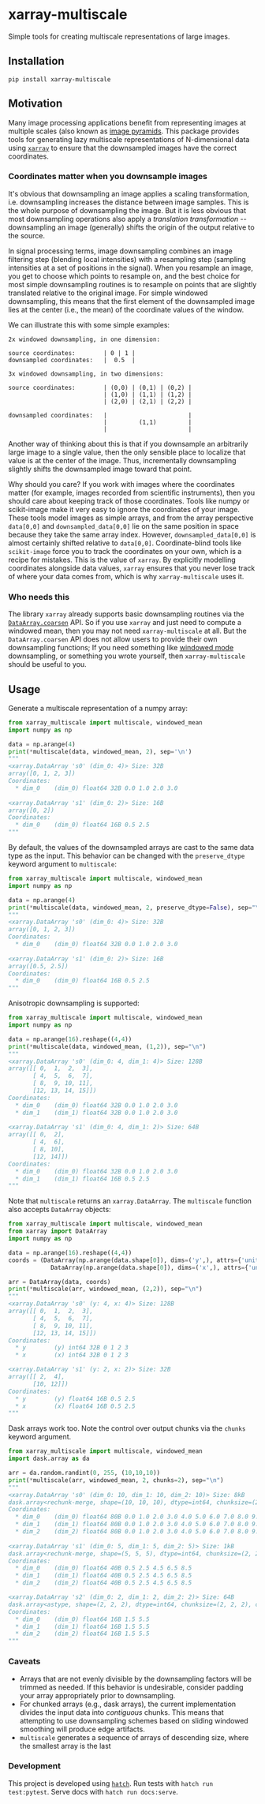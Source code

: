 # xarray-multiscale

Simple tools for creating multiscale representations of large images.

## Installation

`pip install xarray-multiscale`

## Motivation

Many image processing applications benefit from representing images at multiple scales (also known as [image pyramids](https://en.wikipedia.org/wiki/Pyramid_(image_processing)). This package provides tools for generating lazy multiscale representations of N-dimensional data using [`xarray`](http://xarray.pydata.org/en/stable/) to ensure that the downsampled images have the correct coordinates.

### Coordinates matter when you downsample images

It's obvious that downsampling an image applies a scaling transformation, i.e. downsampling increases the distance between image samples. This is the whole purpose of downsampling the image. But it is less obvious that most downsampling operations also apply a *translation transformation* -- downsampling an image (generally) shifts the origin of the output relative to the source. 

In signal processing terms, image downsampling combines an image filtering step (blending local intensities) with a resampling step (sampling intensities at a set of positions in the signal). When you resample an image, you get to choose which points to resample on, and the best choice for most simple downsampling routines is to resample on points that are slightly translated relative to the original image. For simple windowed downsampling, this means that the first element of the downsampled image lies 
at the center (i.e., the mean) of the coordinate values of the window. 

We can illustrate this with some simple examples:

```
2x windowed downsampling, in one dimension: 

source coordinates:        | 0 | 1 | 
downsampled coordinates:   |  0.5  | 
```

```
3x windowed downsampling, in two dimensions: 

source coordinates:        | (0,0) | (0,1) | (0,2) |
                           | (1,0) | (1,1) | (1,2) |
                           | (2,0) | (2,1) | (2,2) |

downsampled coordinates:   |                       |        
                           |         (1,1)         |
                           |                       | 

```

Another way of thinking about this is that if you downsample an arbitrarily large image to a single value, then the only sensible place to localize that value is at the center of the image. Thus, incrementally downsampling slightly shifts the downsampled image toward that point.

Why should you care? If you work with images where the coordinates matter (for example, images recorded from scientific instruments), then you should care about keeping track of those coordinates. Tools like numpy or scikit-image make it very easy to ignore the coordinates of your image. These tools model images as simple arrays, and from the array perspective `data[0,0]` and `downsampled_data[0,0]` lie on the same position in space because they take the same array index. However, `downsampled_data[0,0]` is almost certainly shifted relative to `data[0,0]`. Coordinate-blind tools like `scikit-image` force you to track the coordinates on your own, which is a recipe for mistakes. This is the value of `xarray`. By explicitly modelling coordinates alongside data values, `xarray` ensures that you never lose track of where your data comes from, which is why `xarray-multiscale` uses it.

### Who needs this

The library `xarray` already supports basic downsampling routines via the [`DataArray.coarsen`](https://docs.xarray.dev/en/stable/user-guide/computation.html#coarsen-large-arrays) API. So if you use `xarray` and just need to compute a windowed mean, then you may not need `xarray-multiscale` at all. But the `DataArray.coarsen` API does not 
allow users to provide their own downsampling functions; If you need something like [windowed mode](./api/reducers.md#xarray_multiscale.reducers.windowed_mode) downsampling, or something you wrote yourself, then `xarray-multiscale` should be useful to you. 


## Usage

Generate a multiscale representation of a numpy array:

```python
from xarray_multiscale import multiscale, windowed_mean
import numpy as np

data = np.arange(4)
print(*multiscale(data, windowed_mean, 2), sep='\n')
"""
<xarray.DataArray 's0' (dim_0: 4)> Size: 32B
array([0, 1, 2, 3])
Coordinates:
  * dim_0    (dim_0) float64 32B 0.0 1.0 2.0 3.0
 
<xarray.DataArray 's1' (dim_0: 2)> Size: 16B
array([0, 2])
Coordinates:
  * dim_0    (dim_0) float64 16B 0.5 2.5
"""
```


By default, the values of the downsampled arrays are cast to the same data type as the input. This behavior can be changed with the ``preserve_dtype`` keyword argument to ``multiscale``:

```python
from xarray_multiscale import multiscale, windowed_mean
import numpy as np

data = np.arange(4)
print(*multiscale(data, windowed_mean, 2, preserve_dtype=False), sep="\n")
"""
<xarray.DataArray 's0' (dim_0: 4)> Size: 32B
array([0, 1, 2, 3])
Coordinates:
  * dim_0    (dim_0) float64 32B 0.0 1.0 2.0 3.0
 
<xarray.DataArray 's1' (dim_0: 2)> Size: 16B
array([0.5, 2.5])
Coordinates:
  * dim_0    (dim_0) float64 16B 0.5 2.5
"""
```

Anisotropic downsampling is supported:

```python
from xarray_multiscale import multiscale, windowed_mean
import numpy as np

data = np.arange(16).reshape((4,4))
print(*multiscale(data, windowed_mean, (1,2)), sep="\n")
"""
<xarray.DataArray 's0' (dim_0: 4, dim_1: 4)> Size: 128B
array([[ 0,  1,  2,  3],
       [ 4,  5,  6,  7],
       [ 8,  9, 10, 11],
       [12, 13, 14, 15]])
Coordinates:
  * dim_0    (dim_0) float64 32B 0.0 1.0 2.0 3.0
  * dim_1    (dim_1) float64 32B 0.0 1.0 2.0 3.0
 
<xarray.DataArray 's1' (dim_0: 4, dim_1: 2)> Size: 64B
array([[ 0,  2],
       [ 4,  6],
       [ 8, 10],
       [12, 14]])
Coordinates:
  * dim_0    (dim_0) float64 32B 0.0 1.0 2.0 3.0
  * dim_1    (dim_1) float64 16B 0.5 2.5
"""
```


Note that `multiscale` returns an `xarray.DataArray`. 
The `multiscale` function also accepts `DataArray` objects:

```python
from xarray_multiscale import multiscale, windowed_mean
from xarray import DataArray
import numpy as np

data = np.arange(16).reshape((4,4))
coords = (DataArray(np.arange(data.shape[0]), dims=('y',), attrs={'units' : 'm'}),
            DataArray(np.arange(data.shape[0]), dims=('x',), attrs={'units' : 'm'}))

arr = DataArray(data, coords)
print(*multiscale(arr, windowed_mean, (2,2)), sep="\n")
"""
<xarray.DataArray 's0' (y: 4, x: 4)> Size: 128B
array([[ 0,  1,  2,  3],
       [ 4,  5,  6,  7],
       [ 8,  9, 10, 11],
       [12, 13, 14, 15]])
Coordinates:
  * y        (y) int64 32B 0 1 2 3
  * x        (x) int64 32B 0 1 2 3

<xarray.DataArray 's1' (y: 2, x: 2)> Size: 32B
array([[ 2,  4],
       [10, 12]])
Coordinates:
  * y        (y) float64 16B 0.5 2.5
  * x        (x) float64 16B 0.5 2.5
"""
```

Dask arrays work too. Note the control over output chunks via the ``chunks`` keyword argument.

```python
from xarray_multiscale import multiscale, windowed_mean
import dask.array as da

arr = da.random.randint(0, 255, (10,10,10))
print(*multiscale(arr, windowed_mean, 2, chunks=2), sep="\n")
"""
<xarray.DataArray 's0' (dim_0: 10, dim_1: 10, dim_2: 10)> Size: 8kB
dask.array<rechunk-merge, shape=(10, 10, 10), dtype=int64, chunksize=(2, 2, 2), chunktype=numpy.ndarray>
Coordinates:
  * dim_0    (dim_0) float64 80B 0.0 1.0 2.0 3.0 4.0 5.0 6.0 7.0 8.0 9.0
  * dim_1    (dim_1) float64 80B 0.0 1.0 2.0 3.0 4.0 5.0 6.0 7.0 8.0 9.0
  * dim_2    (dim_2) float64 80B 0.0 1.0 2.0 3.0 4.0 5.0 6.0 7.0 8.0 9.0
  
<xarray.DataArray 's1' (dim_0: 5, dim_1: 5, dim_2: 5)> Size: 1kB
dask.array<rechunk-merge, shape=(5, 5, 5), dtype=int64, chunksize=(2, 2, 2), chunktype=numpy.ndarray>
Coordinates:
  * dim_0    (dim_0) float64 40B 0.5 2.5 4.5 6.5 8.5
  * dim_1    (dim_1) float64 40B 0.5 2.5 4.5 6.5 8.5
  * dim_2    (dim_2) float64 40B 0.5 2.5 4.5 6.5 8.5

<xarray.DataArray 's2' (dim_0: 2, dim_1: 2, dim_2: 2)> Size: 64B
dask.array<astype, shape=(2, 2, 2), dtype=int64, chunksize=(2, 2, 2), chunktype=numpy.ndarray>
Coordinates:
  * dim_0    (dim_0) float64 16B 1.5 5.5
  * dim_1    (dim_1) float64 16B 1.5 5.5
  * dim_2    (dim_2) float64 16B 1.5 5.5
"""
```

### Caveats

- Arrays that are not evenly divisible by the downsampling factors will be trimmed as needed. If this behavior is undesirable, consider padding your array appropriately prior to downsampling.
- For chunked arrays (e.g., dask arrays), the current implementation divides the input data into *contiguous* chunks. This means that attempting to use downsampling schemes based on sliding windowed smoothing will produce edge artifacts.
- `multiscale` generates a sequence of arrays of descending size, where the smallest array is the last 

### Development

This project is developed using [`hatch`](https://hatch.pypa.io/latest/). 
Run tests with `hatch run test:pytest`.
Serve docs with `hatch run docs:serve`.
